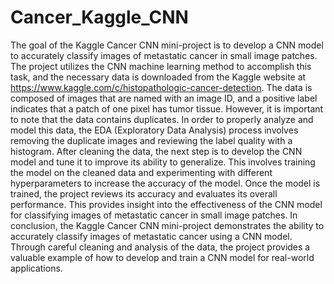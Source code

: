 # Cancer_Kaggle_CNN
The goal of the Kaggle Cancer CNN mini-project is to develop a CNN model to accurately classify images of metastatic cancer in small image
patches. The project utilizes the CNN machine learning method to accomplish this task, and the necessary data is downloaded from the Kaggle
website at https://www.kaggle.com/c/histopathologic-cancer-detection.
The data is composed of images that are named with an image ID, and a positive label indicates that a patch of one pixel has tumor tissue.
However, it is important to note that the data contains duplicates. In order to properly analyze and model this data, the EDA (Exploratory Data
Analysis) process involves removing the duplicate images and reviewing the label quality with a histogram.
After cleaning the data, the next step is to develop the CNN model and tune it to improve its ability to generalize. This involves training the
model on the cleaned data and experimenting with different hyperparameters to increase the accuracy of the model.
Once the model is trained, the project reviews its accuracy and evaluates its overall performance. This provides insight into the effectiveness of
the CNN model for classifying images of metastatic cancer in small image patches.
In conclusion, the Kaggle Cancer CNN mini-project demonstrates the ability to accurately classify images of metastatic cancer using a CNN
model. Through careful cleaning and analysis of the data, the project provides a valuable example of how to develop and train a CNN model for
real-world applications.
